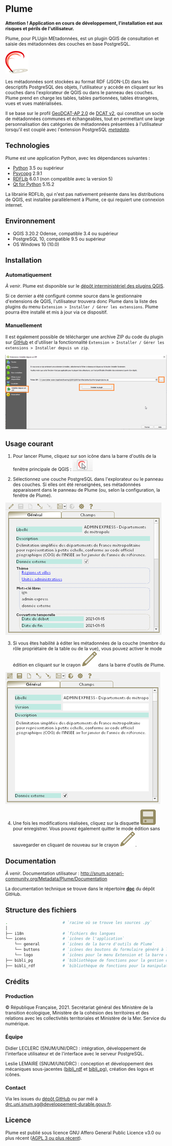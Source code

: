 # Plume

**Attention ! Application en cours de développement, l'installation est aux risques et périls de l'utilisateur.**

Plume, pour PLUgin MEtadonnées, est un plugin QGIS de consultation et saisie des métadonnées des couches en base PostgreSQL.

![Logo](flyers/plume1.png)

Les métadonnées sont stockées au format RDF (JSON-LD) dans les descriptifs PostgreSQL des objets, l'utilisateur y accède en cliquant sur les couches dans l'explorateur de QGIS ou dans le panneau des couches. Plume prend en charge les tables, tables partionnées, tables étrangères, vues et vues matérialisées.

Il se base sur le profil [GeoDCAT-AP 2.0](https://semiceu.github.io/GeoDCAT-AP/releases/2.0.0/) de [DCAT v2](https://www.w3.org/TR/vocab-dcat-2/), qui constitue un socle de métadonnées communes et échangeables, tout en permettant une large personnalisation des catégories de métadonnées présentées à l'utilisateur lorsqu'il est couplé avec l'extension PostgreSQL *[metadata](/postgresql)*.


## Technologies

Plume est une application Python, avec les dépendances suivantes :
- [Python](https://www.python.org/) 3.5 ou supérieur
- [Psycopg](https://www.psycopg.org/) 2.9.1
- [RDFLib](https://rdflib.readthedocs.io/en/stable/index.html) 6.0.1 (non compatible avec la version 5)
- [Qt for Python](https://doc.qt.io/qtforpython-5/api.html) 5.15.2

La librairie RDFLib, qui n'est pas nativement présente dans les distributions de QGIS, est installée parallèlement à Plume, ce qui requiert une connexion internet. 


## Environnement

- QGIS 3.20.2 Odense, compatible 3.4 ou supérieur
- PostgreSQL 10, compatible 9.5 ou supérieur
- OS Windows 10 (10.0)


## Installation

### Automatiquement

*À venir*. Plume est disponible sur le [dépôt interministériel des plugins QGIS](http://piece-jointe-carto.developpement-durable.gouv.fr/NAT002/QGIS/plugins/plugins.xml).

Si ce dernier a été configuré comme source dans le gestionnaire d'extensions de QGIS, l'utilisateur trouvera donc Plume dans la liste des plugins du menu `Extension > Installer / Gérer les extensions`. Plume pourra être installé et mis à jour via ce dispositif.

### Manuellement

Il est également possible de télécharger une archive ZIP du code du plugin sur [GitHub](https://github.com/MTES-MCT/metadata-postgresql) et d'utiliser la fonctionnalité `Extension > Installer / Gérer les extensions > Installer depuis un zip`.

![Boîte de dialogue 'Installer depuis un zip'](flyers/installe_zip.png)


## Usage courant

1. Pour lancer Plume, cliquez sur son icône dans la barre d'outils de la fenêtre principale de QGIS : ![Lancement via la barre d'outils QGIS](flyers/launch_from_toolsbar.png)

2. Sélectionnez une couche PostgreSQL dans l'explorateur ou le panneau des couches. Si elles ont été renseignées, ses métadonnées apparaissent dans le panneau de Plume (ou, selon la configuration, la fenêtre de Plume).

![Formulaire en mode lecture](flyers/plume_read.png)

3. Si vous êtes habilité à éditer les métadonnées de la couche (membre du rôle propriétaire de la table ou de la vue), vous pouvez activer le mode édition en cliquant sur le crayon ![read.svg](/plume/icons/general/read.svg) dans la barre d'outils de Plume.

![Formulaire en mode édition](flyers/plume_edit.png)

4. Une fois les modifications réalisées, cliquez sur la disquette ![Bouton de sauvegarde](/plume/icons/general/save.svg) pour enregistrer. Vous pouvez également quitter le mode édition sans sauvegarder en cliquant de nouveau sur le crayon ![Bouton d'activation du mode édition](/plume/icons/general/read.svg).


## Documentation

*À venir*. Documentation utilisateur : http://snum.scenari-community.org/Metadata/Plume/Documentation

La documentation technique se trouve dans le répertoire [__doc__](/_doc__) du dépôt GitHub.


## Structure des fichiers

```bash
.                        # `racine où se trouve les sources .py`
│
├── i18n                 # `fichiers des langues
└── icons                # `icônes de l'application`
    └── general          # `icônes de la barre d'outils de Plume`
    └── buttons          # `icônes des boutons du formulaire généré à la volée`
    └── logo             # `icônes pour le menu Extension et la barre d'outils de QGIS`
├── bibli_pg             # `bibliothèque de fonctions pour la gestion des interactions avec PostgreSQL`
├── bibli_rdf            # `bibliothèque de fonctions pour la manipulation des métadonnées RDF`
```

## Crédits

### Production

© République Française, 2021.
Secrétariat général des Ministère de la transition écologique, Ministère de la cohésion des territoires et des relations avec les collectivités territoriales et Ministère de la Mer.
Service du numérique.

### Équipe

Didier LECLERC (SNUM/UNI/DRC) : intégration, développement de l'interface utilisateur et de l'interface avec le serveur PostgreSQL.

Leslie LEMAIRE (SNUM/UNI/DRC) : conception et développement des mécaniques sous-jacentes ([bibli_rdf](/plume/bibli_rdf) et [bibli_pg](/plume/bibli_pg)), création des logos et icônes.

### Contact

Via les issues du [dépôt GitHub](https://github.com/MTES-MCT/metadata-postgresql) ou par mél à drc.uni.snum.sg@developpement-durable.gouv.fr.


## Licence

Plume est publié sous licence GNU Affero General Public Licence v3.0 ou plus récent ([AGPL 3 ou plus récent](https://spdx.org/licenses/AGPL-3.0-or-later.html)).
